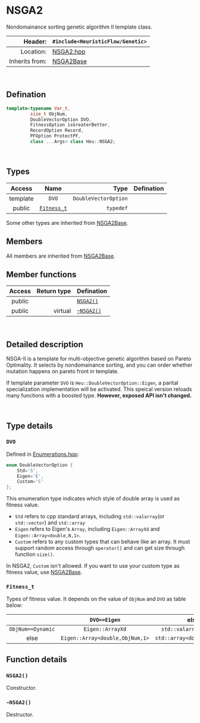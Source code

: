 # NSGA2
Nondomainance sorting genetic algorithm II template class.

| Header: | `#include<HeuristicFlow/Genetic>` |
| ----: | :---- |
| Location: | [NSGA2.hpp](../../Genetic/NSGA2.hpp) |
| Inherits from: | [NSGA2Base](./NSGA2Base.md) |

<br>

## Defination
```cpp
template<typename Var_t,
         size_t ObjNum,
         DoubleVectorOption DVO,
         FitnessOption isGreaterBetter,
         RecordOption Record,
         PFOption ProtectPF,
         class ...Args> class Heu::NSGA2;
```
<br>

## Types
| Access | Name | Type | Defination |
| :----: | :----: | ----: | :---- |
| template | `DVO` | `DoubleVectorOption` |  |
| public | [`Fitness_t`](#fitness_t) | `typedef` |  |

Some other types are inherited from [NSGA2Base](./NSGA2Base.md).
<br>

## Members
All members are inherited from [NSGA2Base](./NSGA2Base.md).
<br>

## Member functions
| Access | Return type | Defination |
| :----: | ----: | :---- |
| public |  | [`NSGA2()`](#nsga2) |
| public | virtual | [`~NSGA2()`](#\~nsga2) |
<br>

## Detailed description
NSGA-II is a template for multi-objective genetic algorithm based on Pareto Optimality. It selects by nondomainance sorting, and you can order whether mutation happens on pareto front in template.

If template parameter `DVO` is `Heu::DoubleVectorOption::Eigen`, a parital specialization implementation will be activated. This speical version reloads many functions with a boosted type. **However, exposed API isn't changed.**

<br>

## Type details
### `DVO`
Defined in [Enumerations.hpp](../Global/../../Global/Enumerations.hpp):
```cpp
enum DoubleVectorOption {
    Std='S',
    Eigen='E',
    Custom='C'
};
```
This enumeration type indicates which style of double array is used as fitness value.
- `Std` refers to cpp standard arrays, including `std::valarray`(or `std::vector`) and `std::array`
- `Eigen` refers to Eigen's `Array`, including `Eigen::ArrayXd` and `Eigen::Array<double,N,1>`.
- `Custom` refers to any custom types that can behave like an array. It must support random access through `operator[]` and can get size through function `size()`.

In NSGA2, `Custom` isn't allowed. If you want to use your custom type as fitness value, use [NSGA2Base](./NSGA2Base.md).


### `Fitness_t`
Types of fitness value. It depends on the value of `ObjNum` and `DVO` as table below:

|  | `DVO==Eigen` | else |
| :----: | :----: | :----: |
| `ObjNum==Dynamic` | `Eigen::ArrayXd` | `std::valarray<double>` |
| else | `Eigen::Array<double,ObjNum,1>` | `std::array<double,ObjNum>` |

## Function details
### `NSGA2()`
Constructor.

### `~NSGA2()`
Destructor.
